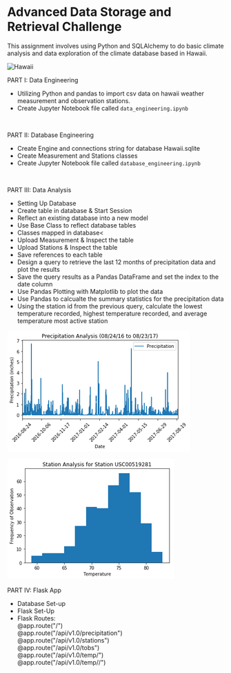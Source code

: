 # Advanced Data Storage and Retrieval Challenge

This assignment involves using Python and SQLAlchemy to do basic climate analysis and data exploration of the climate database based in Hawaii.


![Hawaii](https://www.tripsavvy.com/thmb/Ni6OtHk7KtoCrQF_J8EZHQKpwl4=/950x0/filters:no_upscale():max_bytes(150000):strip_icc():format(webp)/Disney-Aulani-Waikolohe-Valley-5ab94b540e23d9003764e230.jpg)

PART I: Data Engineering<br>
* Utilizing Python and pandas to import csv data on hawaii weather measurement and observation stations. <br>
* Create Jupyter Notebook file called `data_engineering.ipynb`<br>
<br>

PART II: Database Engineering<br>
* Create Engine and connections string for database Hawaii.sqlite<br>
* Create Measurement and Stations classes<br>
* Create Jupyter Notebook file called `database_engineering.ipynb`<br>
<br>

PART III: Data Analysis<br>
* Setting Up Database<br>
* Create table in database & Start Session<br>
* Reflect an existing database into a new model<br>
* Use Base Class to reflect database tables<br>
* Classes mapped in database<<br>
* Upload Measurement & Inspect the table<br>
* Upload Stations & Inspect the table<br>
* Save references to each table <br>
* Design a query to retrieve the last 12 months of precipitation data and plot the results <br>
* Save the query results as a Pandas DataFrame and set the index to the date column<br>
* Use Pandas Plotting with Matplotlib to plot the data<br>
* Use Pandas to calcualte the summary statistics for the precipitation data<br>
* Using the station id from the previous query, calculate the lowest temperature recorded, highest temperature recorded, and average temperature most active station <br>

![Image of Precipitation Analysis](https://github.com/erikku0519/Advanced-DataStorage-and-Retrieval-Challenge/blob/master/Precipitation_Analysis.png)

![Image of Station Analysis](https://github.com/erikku0519/Advanced-DataStorage-and-Retrieval-Challenge/blob/master/Station_Analysis_for_Station.png)



PART IV: Flask App<br>
* Database Set-up
* Flask Set-Up
* Flask Routes:<br>
@app.route("/")<br>
@app.route("/api/v1.0/precipitation")<br>
@app.route("/api/v1.0/stations")<br>
@app.route("/api/v1.0/tobs")<br>
@app.route("/api/v1.0/temp/<start>")<br>
@app.route("/api/v1.0/temp/<start>/<end>")<br>

